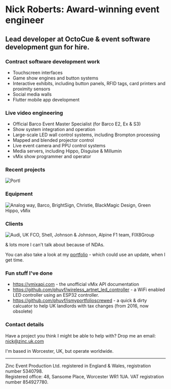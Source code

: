 # Nick Roberts: Award-winning event engineer

## Lead developer at OctoCue & event software development gun for hire.

### Contract software development work

- Touchscreen interfaces
- Game show engines and button systems
- Interactive exhibits, including button panels, RFID tags, card printers and proximity sensors
- Social media walls
- Flutter mobile app development

### Live video engineering

- Official Barco Event Master Specialist (for Barco E2, Ex & S3)
- Show system integration and operation
- Large-scale LED wall control systems, including Brompton processing
- Mapped and blended projector control
- Live event camera and PPU control systems
- Media servers, including Hippo, Disguise & Millumin
- vMix show programmer and operator

### Recent projects

![Portl][recent1]

### Equipment

![Analog way, Barco, BrightSign, Christie, BlackMagic Design, Green Hippo, vMix][equipment]

### Clients

![Audi, UK FCO, Shell, Johnson & Johnson, Alpine F1 team, FIX8Group][clients]

& lots more I can't talk about because of NDAs.

You can also take a look at my [portfolio] - which could use an update, when I get time.

### Fun stuff I've done

- https://vmixapi.com - the unofficial vMix API documentation
- https://github.com/phuvf/wireless_artnet_led_controller - a WiFi enabled LED controller using an ESP32 controller.
- https://github.com/phuvf/ismyportfolioscrewed - a quick & dirty calcuator to help UK landlords with tax changes (from 2016, now obsolete)


### Contact details

Have a project you think I might be able to help with? Drop me an email: nick@zinc.uk.com

I'm based in Worcester, UK, but operate worldwide.

___
Zinc Event Production Ltd. registered in England & Wales, registration number 5340798.\
Registered office: 48, Sansome Place, Worcester WR1 1UA. VAT registration number 854927780.

[recent1]: https://picsum.photos/200/300
[equipment]: https://zinc.uk.com/images/equipment_comp.png
[clients]: https://zinc.uk.com/images/clients_comp.png
[portfolio]: https://zinc.uk.com/Nick_Roberts_portfolio.pdf
